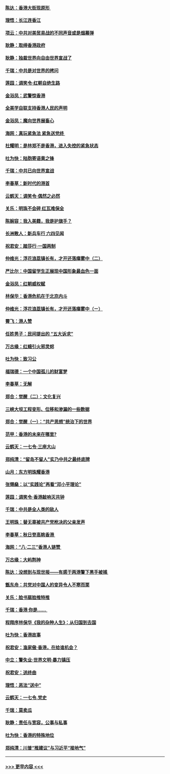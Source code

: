 #### [陈达：香港大街现原形 ](../pages/nsc993/n11495441.md?t=09031033) 
#### [理悟：长江连香江](../pages/nsc993/n11495377.md?t=09031033) 
#### [项云：中共对美贸易战的不同声音或是烟幕弹](../pages/nsc993/n11494929.md?t=09031033) 
#### [耿静：取缔香港政府](../pages/nsc993/n11494218.md?t=09031033) 
#### [耿静：独裁世界向自由世界宣战了](../pages/nsc993/n11494190.md?t=09031033) 
#### [千瑞：中共是对世界的拷问](../pages/nsc993/n11493021.md?t=09031033) 
#### [莲园：调笑令‧红朝自绝生路](../pages/nsc993/n11493011.md?t=09031033) 
#### [金浴凤：武警惊香港](../pages/nsc993/n11492994.md?t=09031033) 
#### [全美学自联支持香港人民的声明](../pages/nsc993/n11492630.md?t=09031033) 
#### [金浴凤：魔向世界展畜心](../pages/nsc993/n11492599.md?t=09031033) 
#### [海网：真玩紧急法 紧急送党终 ](../pages/nsc993/n11492535.md?t=09031033) 
#### [杜耀明：是林郑不是香港，进入失控的紧急状态](../pages/nsc993/n11491420.md?t=09031033) 
#### [吐为快：陆胞寄语黄之锋](../pages/nsc993/n11491117.md?t=09031033) 
#### [千瑞：中共已向世界宣战](../pages/nsc993/n11490123.md?t=09031033) 
#### [李春草：新时代的港首](../pages/nsc993/n11489864.md?t=09031033) 
#### [云鹤天：调笑令·偶然之必然](../pages/nsc993/n11489701.md?t=09031033) 
#### [关乐：明珠不会碎 红瓦难保全](../pages/nsc993/n11489647.md?t=09031033) 
#### [陈婉容：我入美籍，我是护旗手？](../pages/nsc993/n11487908.md?t=09031033) 
#### [长洲散人：新兵车行 六四见闻](../pages/nsc993/n11487729.md?t=09031033) 
#### [祝君安：踏莎行‧一国两制](../pages/nsc993/n11487699.md?t=09031033) 
#### [仲维光：浮花浪蕊镇长有，才开还落瘴雾中（二）](../pages/nsc993/n11483286.md?t=09031033) 
#### [严比尔：中国留学生正展现中国形象最血色一面](../pages/nsc993/n11485145.md?t=09031033) 
#### [金浴凤：红朝威权赋](../pages/nsc993/n11485191.md?t=09031033) 
#### [林保华：香港危机在于北京内斗](../pages/nsc993/n11484593.md?t=09031033) 
#### [仲维光：浮花浪蕊镇长有，才开还落瘴雾中（ㄧ）](../pages/nsc993/n11483259.md?t=09031033) 
#### [霄飞：港人赞](../pages/nsc993/n11482957.md?t=09031033) 
#### [任姓男子：民间提出的 “五大诉求”](../pages/nsc993/n11482897.md?t=09031033) 
#### [万古缘：红蛾引火邪灵烬](../pages/nsc993/n11482886.md?t=09031033) 
#### [吐为快：致习公](../pages/nsc993/n11482867.md?t=09031033) 
#### [福瑞德：一个中国孤儿的财富梦](../pages/nsc993/n11482817.md?t=09031033) 
#### [李春草：无解](../pages/nsc993/n11482791.md?t=09031033) 
#### [郑合：觉醒（二）：文化复兴](../pages/nsc993/n11478025.md?t=09031033) 
#### [三峡大坝工程变形、位移和渗漏的一些数据](../pages/nsc993/n11478232.md?t=09031033) 
#### [郑合：觉醒（一）：“共产思想”统治下的世界](../pages/nsc993/n11477663.md?t=09031033) 
#### [范甲：香港的未来在哪里?](../pages/nsc993/n11477249.md?t=09031033) 
#### [云鹤天：一七令·三座大山](../pages/nsc993/n11477192.md?t=09031033) 
#### [郑纯清：“留岛不留人”实乃中共之最终底牌](../pages/nsc993/n11476160.md?t=09031033) 
#### [山月：东方明珠耀香港](../pages/nsc993/n11476077.md?t=09031033) 
#### [张翎燊：以“实践论”再看“邓小平理论”](../pages/nsc993/n11475733.md?t=09031033) 
#### [莲园：调笑令‧香港敲响灭共钟](../pages/nsc993/n11475723.md?t=09031033) 
#### [千瑞：中共是全人类的敌人](../pages/nsc993/n11475329.md?t=09031033) 
#### [王明珠：替无辜被共产党枪决的父亲发声](../pages/nsc993/n11474570.md?t=09031033) 
#### [李春草：秋日登高眺香港 ](../pages/nsc993/n11474491.md?t=09031033) 
#### [海网：“八·二三”香港人链赞 ](../pages/nsc993/n11474538.md?t=09031033) 
#### [万古缘：大屿荆神](../pages/nsc993/n11474401.md?t=09031033) 
#### [陈达：没想到与现世报——有感于两港警下黑手被捕 ](../pages/nsc993/n11472557.md?t=09031033) 
#### [甑东舟：共党对中国人的变异令人不寒而栗](../pages/nsc993/n11472496.md?t=09031033) 
#### [关乐：脸书扇脸推特推](../pages/nsc993/n11472488.md?t=09031033) 
#### [千瑞：香港  你是…… ](../pages/nsc993/n11472459.md?t=09031033) 
#### [程翔序林保华《我的杂种人生》：从归国到去国](../pages/nsc993/n11472369.md?t=09031033) 
#### [吐为快：香港故事](../pages/nsc993/n11471931.md?t=09031033) 
#### [祝君安：渔家傲‧香港，在给谁机会？](../pages/nsc993/n11469718.md?t=09031033) 
#### [中立：警失业‧世界文明‧暴力镇压](../pages/nsc993/n11467566.md?t=09031033) 
#### [祝君安：送终曲](../pages/nsc993/n11467546.md?t=09031033) 
#### [理悟：恶法“送中”](../pages/nsc993/n11467290.md?t=09031033) 
#### [云鹤天：一七令.党史](../pages/nsc993/n11464122.md?t=09031033) 
#### [千瑞：莫卖瓜](../pages/nsc993/n11463014.md?t=09031033) 
#### [耿静：责任与宽容，公事与私事](../pages/nsc993/n11462810.md?t=09031033) 
#### [吐为快：香港的特殊地位](../pages/nsc993/n11462562.md?t=09031033) 
#### [郑纯清：川普“推建议”与习近平“接地气”](../pages/nsc993/n11461683.md?t=09031033) 

----
#### [ >>> 更早内容 <<< ](../indexes/nsc993-earlier.md)
